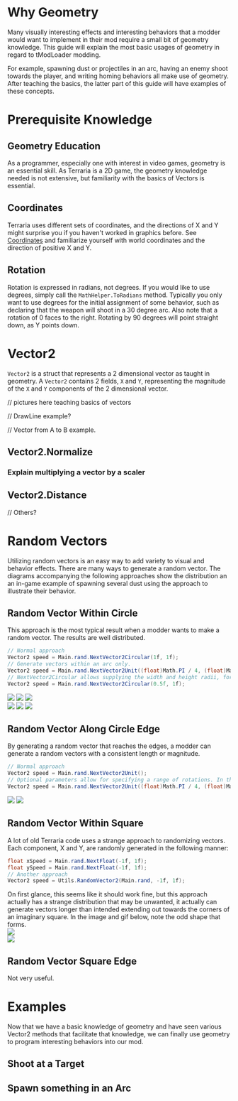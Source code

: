 # Why Geometry
Many visually interesting effects and interesting behaviors that a modder would want to implement in their mod require a small bit of geometry knowledge. This guide will explain the most basic usages of geometry in regard to tModLoader modding.

For example, spawning dust or projectiles in an arc, having an enemy shoot towards the player, and writing homing behaviors all make use of geometry. After teaching the basics, the latter part of this guide will have examples of these concepts.

# Prerequisite Knowledge
## Geometry Education
As a programmer, especially one with interest in video games, geometry is an essential skill. As Terraria is a 2D game, the geometry knowledge needed is not extensive, but familiarity with the basics of Vectors is essential.

## Coordinates
Terraria uses different sets of coordinates, and the directions of X and Y might surprise you if you haven't worked in graphics before. See [Coordinates](https://github.com/tModLoader/tModLoader/wiki/Coordinates) and familiarize yourself with world coordinates and the direction of positive X and Y.

## Rotation
Rotation is expressed in radians, not degrees. If you would like to use degrees, simply call the `MathHelper.ToRadians` method. Typically you only want to use degrees for the initial assignment of some behavior, such as declaring that the weapon will shoot in a 30 degree arc. Also note that a rotation of 0 faces to the right. Rotating by 90 degrees will point straight down, as Y points down. 

# Vector2
`Vector2` is a struct that represents a 2 dimensional vector as taught in geometry. A `Vector2` contains 2 fields, `X` and `Y`, representing the magnitude of the `X` and `Y` components of the 2 dimensional vector.

// pictures here teaching basics of vectors

// DrawLine example?

// Vector from A to B example.

## Vector2.Normalize

### Explain multiplying a vector by a scaler

## Vector2.Distance



// Others?

# Random Vectors
Utilizing random vectors is an easy way to add variety to visual and behavior effects. There are many ways to generate a random vector. The diagrams accompanying the following approaches show the distribution an an in-game example of spawning several dust using the approach to illustrate their behavior. 

## Random Vector Within Circle
This approach is the most typical result when a modder wants to make a random vector. The results are well distributed.
```cs
// Normal approach
Vector2 speed = Main.rand.NextVector2Circular(1f, 1f);
// Generate vectors within an arc only. 
Vector2 speed = Main.rand.NextVector2Unit((float)Math.PI / 4, (float)Math.PI / 2) * Main.rand.NextFloat();
// NextVector2Circular allows supplying the width and height radii, for an oval distribution
Vector2 speed = Main.rand.NextVector2Circular(0.5f, 1f);
```    
![](https://i.imgur.com/RJZuLoA.png)     ![](https://i.imgur.com/N6XF5CZ.png)    ![](https://i.imgur.com/wGW3hFn.png)    
![](https://thumbs.gfycat.com/MeaslyRecklessFantail-size_restricted.gif)    ![](https://thumbs.gfycat.com/FoolhardyQuerulousBluewhale-size_restricted.gif)    ![](https://thumbs.gfycat.com/FlakyEvilBrontosaurus-size_restricted.gif)

## Random Vector Along Circle Edge
By generating a random vector that reaches the edges, a modder can generate a random vectors with a consistent length or magnitude.    
```cs
// Normal approach
Vector2 speed = Main.rand.NextVector2Unit();
// Optional parameters allow for specifying a range of rotations. In this example, the start rotation is  Math.PI / 4 and it can be up to Math.PI / 2 more than that.
Vector2 speed = Main.rand.NextVector2Unit((float)Math.PI / 4, (float)Math.PI / 2);
```    
![](https://thumbs.gfycat.com/BlandDismalGnu-size_restricted.gif)   ![](https://thumbs.gfycat.com/PlainImpressionableCricket-size_restricted.gif)   

## Random Vector Within Square
A lot of old Terraria code uses a strange approach to randomizing vectors. Each component, X and Y, are randomly generated in the following manner:   
```cs
float xSpeed = Main.rand.NextFloat(-1f, 1f);
float ySpeed = Main.rand.NextFloat(-1f, 1f);
// Another approach
Vector2 speed = Utils.RandomVector2(Main.rand, -1f, 1f);
```
On first glance, this seems like it should work fine, but this approach actually has a strange distribution that may be unwanted, it actually can generate vectors longer than intended extending out towards the corners of an imaginary square. In the image and gif below, note the odd shape that forms.   
![](https://i.imgur.com/rmPZlwk.png)    
![](https://thumbs.gfycat.com/LightCircularBluefish-size_restricted.gif)    

## Random Vector Square Edge
Not very useful.

# Examples
Now that we have a basic knowledge of geometry and have seen various Vector2 methods that facilitate that knowledge, we can finally use geometry to program interesting behaviors into our mod.

## Shoot at a Target

## Spawn something in an Arc




